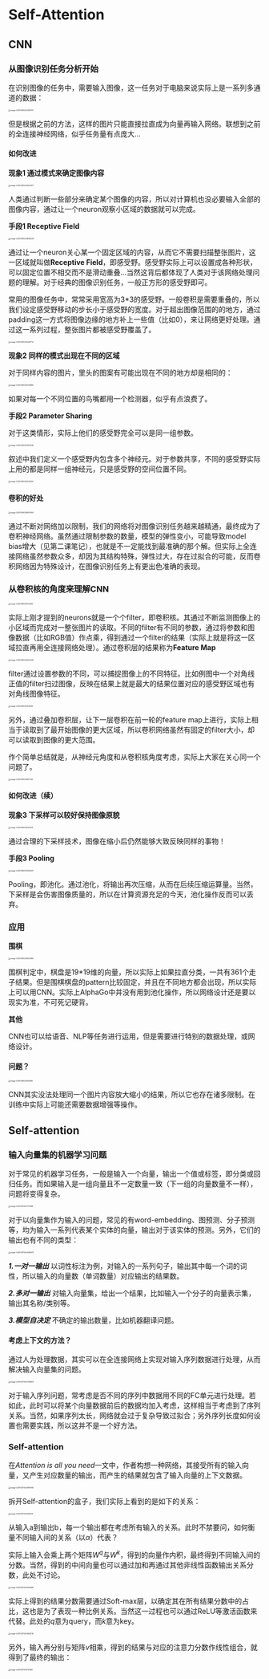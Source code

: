 # Self-Attention

## CNN

### 从图像识别任务分析开始

在识别图像的任务中，需要输入图像，这一任务对于电脑来说实际上是一系列多通道的数据：

<img src="image-20210316202259351.png" alt="image-20210316202259351" style="zoom:25%;" />

但是根据之前的方法，这样的图片只能直接拉直成为向量再输入网络。联想到之前的全连接神经网络，似乎任务量有点庞大...

#### 如何改进

**现象1 通过模式来确定图像内容** 

<img src="image-20210316204424977.png" alt="image-20210316204424977" style="zoom:25%;" />

人类通过判断一些部分来确定某个图像的内容，所以对计算机也没必要输入全部的图像内容，通过让一个neuron观察小区域的数据就可以完成。

**手段1 Receptive Field**

<img src="image-20210316204846200.png" alt="image-20210316204846200" style="zoom:25%;" />

通过让一个neuron关心某一个固定区域的内容，从而它不需要扫描整张图片，这一区域就叫做**Receptive Field**，即感受野。感受野实际上可以设置成各种形状，可以固定位置不相交而不是滑动重叠...当然这背后都体现了人类对于该网络处理问题的理解。对于经典的图像识别任务，一般正方形的感受野即可。

常用的图像任务中，常常采用宽高为3*3的感受野。一般卷积是需要重叠的，所以我们设定感受野移动的步长小于感受野的宽度。对于超出图像范围的的地方，通过padding这一方式将图像边缘的地方补上一些值（比如0），来让网络更好处理。通过这一系列过程，整张图片都被感受野覆盖了。

<img src="image-20210316205246713.png" alt="image-20210316205246713" style="zoom:25%;" />

**现象2 同样的模式出现在不同的区域**

对于同样内容的图片，里头的图案有可能出现在不同的地方却是相同的：

<img src="image-20210316205726855.png" alt="image-20210316205726855" style="zoom:25%;" />

如果对每一个不同位置的鸟嘴都用一个检测器，似乎有点浪费了。

**手段2 Parameter Sharing**

对于这类情形，实际上他们的感受野完全可以是同一组参数。

<img src="image-20210316205917498.png" alt="image-20210316205917498" style="zoom:25%;" />

叙述中我们定义一个感受野内包含多个神经元。对于参数共享，不同的感受野实际上用的都是同样一组神经元，只是感受野的空间位置不同。

<img src="image-20210316210445297.png" alt="image-20210316210445297" style="zoom:25%;" />

#### 卷积的好处

<img src="image-20210316210607659.png" alt="image-20210316210607659" style="zoom:25%;" />

通过不断对网络加以限制，我们的网络将对图像识别任务越来越精通，最终成为了卷积神经网络。虽然通过限制参数的数量，模型的弹性变小，可能导致model bias增大（见第二课笔记），也就是不一定能找到最准确的那个解。但实际上全连接网络虽然参数众多，却因为其结构特殊，弹性过大，存在过拟合的可能，反而卷积网络因为特殊设计，在图像识别任务上有更出色准确的表现。

### 从卷积核的角度来理解CNN

<img src="image-20210316212122092.png" alt="image-20210316212122092" style="zoom:25%;" />

实际上刚才提到的neurons就是一个个filter，即卷积核。其通过不断监测图像上的小区域而完成对一整张图片的读取。不同的filter有不同的参数，通过将参数和图像数据（比如RGB值）作点乘，得到通过一个filter的结果（实际上就是将这一区域拉直再用全连接网络处理）。通过卷积层的结果称为**Feature Map**

<img src="image-20210316212442026.png" alt="image-20210316212442026" style="zoom:25%;" />

filter通过设置参数的不同，可以捕捉图像上的不同特征。比如例图中一个对角线正值的filter扫过图像，反映在结果上就是最大的结果位置对应的感受野区域也有对角线图像特征。

<img src="image-20210316212413295.png" alt="image-20210316212413295" style="zoom:25%;" />

另外，通过叠加卷积层，让下一层卷积在前一轮的feature map上进行，实际上相当于读取到了最开始图像的更大区域，所以卷积网络虽然有固定的filter大小，却可以读取到图像的更大范围。

作个简单总结就是，从神经元角度和从卷积核角度考虑，实际上大家在关心同一个问题了。

<img src="image-20210316212837142.png" alt="image-20210316212837142" style="zoom:25%;" />

#### 如何改进（续）

**现象3 下采样可以较好保持图像原貌**

<img src="image-20210316213037491.png" alt="image-20210316213037491" style="zoom:25%;" />

通过合理的下采样技术，图像在缩小后仍然能够大致反映同样的事物！

**手段3 Pooling**

<img src="image-20210316213239443.png" alt="image-20210316213239443" style="zoom:25%;" />

Pooling，即池化。通过池化，将输出再次压缩，从而在后续压缩运算量。当然，下采样是会伤害图像质量的，所以在计算资源充足的今天，池化操作反而可以丢弃。

### 应用

**围棋**

<img src="image-20210316213623985.png" alt="image-20210316213623985" style="zoom:25%;" />

围棋判定中，棋盘是19*19维的向量，所以实际上如果拉直分类，一共有361个走子结果。但是围棋棋盘的pattern比较固定，并且在不同地方都会出现，所以实际上可以用CNN。实际上AlphaGo中并没有用到池化操作，所以网络设计还是要以现实为准，不可死记硬背。

**其他**

CNN也可以给语音、NLP等任务进行运用，但是需要进行特别的数据处理，或网络设计。

#### 问题？

<img src="image-20210316214129290.png" alt="image-20210316214129290" style="zoom:25%;" />

CNN其实没法处理同一个图片内容放大缩小的结果，所以它也存在诸多限制。在训练中实际上可能还需要数据增强等操作。

## Self-attention

### 输入向量集的机器学习问题

对于常见的机器学习任务，一般是输入一个向量，输出一个值或标签，即分类或回归任务。而如果输入是一组向量且不一定数量一致（下一组的向量数量不一样），问题将变得复杂。

<img src="image-20210317203717589.png" alt="image-20210317203717589" style="zoom:25%;" />

对于以向量集作为输入的问题，常见的有word-embedding、图预测、分子预测等，均为输入一系列代表某个实体的向量，输出对于该实体的预测。另外，它们的输出也有不同的类型：

<img src="image-20210317204048672.png" alt="image-20210317204048672" style="zoom:25%;" />

***1.一对一输出*** 以词性标注为例，对输入的一系列句子，输出其中每一个词的词性，所以输入的向量数（单词数量）对应输出的结果数。

***2.多对一输出*** 对输入向量集，给出一个结果，比如输入一个分子的向量表示集，输出其名称/类别等。

***3.模型自决定*** 不确定的输出数量，比如机器翻译问题。

#### 考虑上下文的方法？

通过人为处理数据，其实可以在全连接网络上实现对输入序列数据进行处理，从而解决输入向量集的问题。

<img src="image-20210317204706606.png" alt="image-20210317204706606" style="zoom:25%;" />

对于输入序列问题，常考虑是否不同的序列中数据用不同的FC单元进行处理。若如此，此时可以将某个向量数据前后的数据均加入考虑，这样相当于考虑到了序列关系。当然，如果序列太长，网络就会过于复杂导致过拟合；另外序列长度如何设置也需要实践，所以这并不是一个好方法。

### Self-attention

在*Attention is all you need*一文中，作者构想一种网络，其接受所有的输入向量，又产生对应数量的输出，而产生的结果就包含了输入向量的上下文数据。

<img src="image-20210317204951909.png" alt="image-20210317204951909" style="zoom:25%;" />

拆开Self-attention的盒子，我们实际上看到的是如下的关系：

<img src="image-20210317205153941.png" alt="image-20210317205153941" style="zoom:25%;" />

从输入a到输出b，每一个输出都在考虑所有输入的关系。此时不禁要问，如何衡量不同输入间的关系（以$\alpha$）代表？

实际上输入会乘上两个矩阵$W^q$与$W^k$，得到的向量作内积，最终得到不同输入间的分数。当然，得到的中间向量也可以通过加和再通过其他非线性函数输出关系分数，此处不讨论。

<img src="image-20210317205555068.png" alt="image-20210317205555068" style="zoom:25%;" />

实际上得到的结果分数需要通过Soft-max层，以确定其在所有结果分数中的占比，这也是为了表现一种比例关系。当然这一过程也可以通过ReLU等激活函数来代替。此处的$q$意为query，而$k$意为key。

<img src="image-20210317205832018.png" alt="image-20210317205832018" style="zoom:25%;" />

另外，输入再分别与矩阵$v$相乘，得到的结果与对应的注意力分数作线性组合，就得到了最终的输出：

<img src="image-20210317210117694.png" alt="image-20210317210117694" style="zoom:25%;" />

